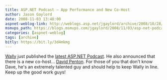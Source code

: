```yaml
---
title: ASP.NET Podcast – App Performance and New Co-Host
author: Jason Gaylord
date: 2008-11-03 13:48:00
aspnet-weblog-link: http://weblogs.asp.net/jgaylord/archive/2008/10/28/coderush-xpress-for-free.aspx
msmvps_path: https://blogs.msmvps.com/jgaylord/2008/11/03/asp-net-podcast-app-performance-and-new-co-host/
categories: [aspnet-weblog]
tags: [archive]
bitly: https://bit.ly/3d4mkmg
---
```


[Wally](http://www.morewally.com/) just published the [latest ASP.NET Podcast](http://aspnetpodcast.com/CS11/blogs/asp.net_podcast/archive/2008/11/03/asp-net-podcast-show-126-application-performance-and-notatpdc.aspx). He also announced that there is a new co-host… [David Penton](http://www.pentonizer.com/). For those of you that don't know Dave, he's an extremely talented guy and should help to keep Wally in line. Keep up the good work guys!